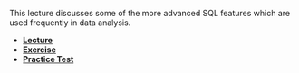 This lecture discusses some of the more advanced SQL features which are used frequently in data analysis.

- [**Lecture**](https://github.com/amangup/data-analysis-bootcamp/blob/master/03-SQL_Advanced/sql_advanced.md)
- [**Exercise**](https://github.com/amangup/data-analysis-bootcamp/blob/master/03-SQL_Advanced/exercise.md)
- [**Practice Test**](https://github.com/amangup/data-analysis-bootcamp/blob/master/03-SQL_Advanced/test.md)
